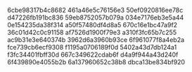 6cbe98317b4c8682
461a46e5c76156e3
50ef0920816ee78c
d47226fb191bc836
59eb8752057b079a
034e7176eb3e5a44
0e154235da38f314
a50f57480df4d8a5
670c16e1bc47a9f2
36c01d42c0c91158
af7526d1900f79e3
a310f3fc65b7c255
ac9b31e3e640374b
3962d6a3960b93ce
6f961077f8a4eb2a
fce739cb6ecf9308
f1195a0706189f0d
5402a43d7db124a1
f3fc34401fbff30d
667c349622cdab6f
d4a9f944a43d240f
6f439890e4055b2b
6a137960652c38b8
dbca13be834bf920
